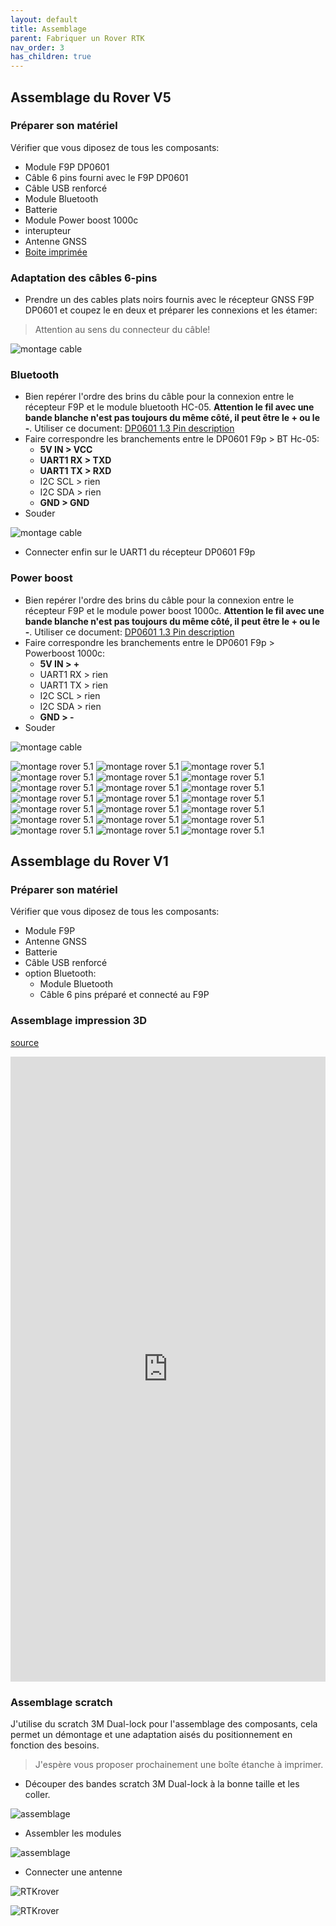 ```yaml
---
layout: default
title: Assemblage
parent: Fabriquer un Rover RTK
nav_order: 3
has_children: true
---
```


## Assemblage du Rover V5

### Préparer son matériel

Vérifier que vous diposez de tous les composants:

* Module F9P DP0601
* Câble 6 pins fourni avec le F9P DP0601
* Câble USB renforcé
* Module Bluetooth
* Batterie
* Module Power boost 1000c
* interupteur
* Antenne GNSS
* [Boite imprimée](https://www.prusaprinters.org/fr/prints/78333-gnss-rtk-v5)

### Adaptation des câbles 6-pins

* Prendre un des cables plats noirs fournis avec le récepteur GNSS F9P DP0601 et coupez le en deux et préparer les connexions et les étamer:

> Attention au sens du connecteur du câble!

![montage cable](https://jancelin.github.io/docs-centipedeRTK/assets/images/montage_rover/cut_pin.jpg)

### Bluetooth

* Bien repérer l'ordre des brins du câble pour la  connexion entre le récepteur F9P et le module bluetooth HC-05. **Attention le fil avec une bande blanche n'est pas toujours du même côté, il peut être le + ou le -**. Utiliser ce document: [DP0601 1.3 Pin description](https://raw.githubusercontent.com/drotek/datasheets/master/DrotekDoc_0891B08A%20-%20DP0601%20GNSS%20RTK%20(F9P).pdf)
* Faire correspondre les branchements entre le DP0601 F9p > BT Hc-05:
   * **5V IN > VCC**
   * **UART1 RX > TXD**
   * **UART1 TX > RXD**
   * I2C SCL > rien
   * I2C SDA > rien
   * **GND  > GND**
* Souder

![montage cable](https://jancelin.github.io/docs-centipedeRTK/assets/images/montage_rover/solder_hc05.jpg)

* Connecter enfin sur le UART1 du récepteur DP0601 F9p

### Power boost
* Bien repérer l'ordre des brins du câble pour la  connexion entre le récepteur F9P et le module power boost 1000c. **Attention le fil avec une bande blanche n'est pas toujours du même côté, il peut être le + ou le -**. Utiliser ce document: [DP0601 1.3 Pin description](https://raw.githubusercontent.com/drotek/datasheets/master/DrotekDoc_0891B08A%20-%20DP0601%20GNSS%20RTK%20(F9P).pdf)
* Faire correspondre les branchements entre le DP0601 F9p > Powerboost 1000c:
   * **5V IN > +**
   * UART1 RX > rien
   * UART1 TX > rien
   * I2C SCL > rien
   * I2C SDA > rien
   * **GND  > -**
* Souder

![montage cable](https://jancelin.github.io/docs-centipedeRTK/assets/images/montage_rover/solder_1000c.jpg)

![montage rover 5.1](https://jancelin.github.io/docs-centipedeRTK/assets/images/montage_rover/1-rover_v5-1.jpg)
![montage rover 5.1](https://jancelin.github.io/docs-centipedeRTK/assets/images/montage_rover/2-rover_v5-1.jpg)
![montage rover 5.1](https://jancelin.github.io/docs-centipedeRTK/assets/images/montage_rover/3-rover_v5-1.jpg)
![montage rover 5.1](https://jancelin.github.io/docs-centipedeRTK/assets/images/montage_rover/4-rover_v5-1.jpg)
![montage rover 5.1](https://jancelin.github.io/docs-centipedeRTK/assets/images/montage_rover/5-rover_v5-1.jpg)
![montage rover 5.1](https://jancelin.github.io/docs-centipedeRTK/assets/images/montage_rover/7-rover_v5-1.jpg)
![montage rover 5.1](https://jancelin.github.io/docs-centipedeRTK/assets/images/montage_rover/8-rover_v5-1.jpg)
![montage rover 5.1](https://jancelin.github.io/docs-centipedeRTK/assets/images/montage_rover/9-rover_v5-1.jpg)
![montage rover 5.1](https://jancelin.github.io/docs-centipedeRTK/assets/images/montage_rover/10-rover_v5-1.jpg)
![montage rover 5.1](https://jancelin.github.io/docs-centipedeRTK/assets/images/montage_rover/12-rover_v5-1.jpg)
![montage rover 5.1](https://jancelin.github.io/docs-centipedeRTK/assets/images/montage_rover/14-rover_v5-1.jpg)
![montage rover 5.1](https://jancelin.github.io/docs-centipedeRTK/assets/images/montage_rover/15-rover_v5-1.jpg)
![montage rover 5.1](https://jancelin.github.io/docs-centipedeRTK/assets/images/montage_rover/16-rover_v5-1.jpg)
![montage rover 5.1](https://jancelin.github.io/docs-centipedeRTK/assets/images/montage_rover/17-rover_v5-1.jpg)
![montage rover 5.1](https://jancelin.github.io/docs-centipedeRTK/assets/images/montage_rover/18-rover_v5-1.jpg)
![montage rover 5.1](https://jancelin.github.io/docs-centipedeRTK/assets/images/montage_rover/19-rover_v5-1.jpg)
![montage rover 5.1](https://jancelin.github.io/docs-centipedeRTK/assets/images/montage_rover/20-rover_v5-1.jpg)
![montage rover 5.1](https://jancelin.github.io/docs-centipedeRTK/assets/images/montage_rover/21-rover_v5-1.jpg)
![montage rover 5.1](https://jancelin.github.io/docs-centipedeRTK/assets/images/montage_rover/22-rover_v5-1.jpg)
![montage rover 5.1](https://jancelin.github.io/docs-centipedeRTK/assets/images/montage_rover/23-rover_v5-1.jpg)
![montage rover 5.1](https://jancelin.github.io/docs-centipedeRTK/assets/images/montage_rover/24-rover_v5-1.jpg)



## Assemblage du Rover V1

### Préparer son matériel

Vérifier que vous diposez de tous les composants:

* Module F9P
* Antenne GNSS
* Batterie
* Câble USB renforcé
* option Bluetooth:
    * Module Bluetooth
    * Câble 6 pins préparé et connecté au F9P

### Assemblage impression 3D

[source](https://www.prusaprinters.org/fr/prints/47974-gnss-rtk-f9p-drotek-bt-hc-05)

<iframe width="100%" height="1000" frameborder="0" style="border:0" src="https://www.prusaprinters.org/fr/prints/47974-gnss-rtk-f9p-drotek-bt-hc-05" allowfullscreen></iframe>

### Assemblage scratch

J'utilise du scratch 3M Dual-lock pour l'assemblage des composants, cela permet un démontage et une adaptation aisés du positionnement en fonction des besoins. 

>J'espère vous proposer prochainement une boîte étanche à imprimer.

* Découper des bandes scratch 3M Dual-lock à la bonne taille et les coller.

![assemblage](https://jancelin.github.io/docs-centipedeRTK/assets/images/montage_rover/assemblage1.jpg)

* Assembler les modules

![assemblage](https://jancelin.github.io/docs-centipedeRTK/assets/images/montage_rover/assemblage2.jpg)

* Connecter une antenne

![RTKrover](https://jancelin.github.io/docs-centipedeRTK/assets/images/montage_rover/rover_1.jpg)

![RTKrover](https://jancelin.github.io/docs-centipedeRTK/assets/images/montage_rover/rover_pied_2.jpg)

